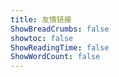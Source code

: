 ```yaml
---
title: 友情链接
ShowBreadCrumbs: false
showtoc: false
ShowReadingTime: false
ShowWordCount: false
---
```

